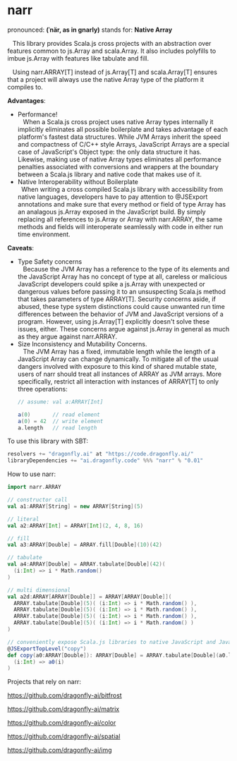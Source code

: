 # narr
pronounced: <b>(ˈnär, as in gnarly)</b> stands for: <b>Native Array</b><br />

&nbsp;&nbsp;&nbsp;This library provides Scala.js cross projects with an abstraction over features common to js.Array and scala.Array.  It also includes polyfills to imbue js.Array with features like tabulate and fill.

&nbsp;&nbsp;&nbsp;Using narr.ARRAY[T] instead of js.Array[T] and scala.Array[T] ensures that a project will always use the native Array type of the platform it compiles to.

<b>Advantages</b>:<br />
<ul>
<li>Performance!<br />&nbsp;&nbsp;&nbsp;When a Scala.js cross project uses native Array types internally it implicitly eliminates all possible boilerplate and takes advantage of each platform's fastest data structures.  While JVM Arrays inherit the speed and compactness of C/C++ style Arrays, JavaScript Arrays are a special case of JavaScript's Object type: the only data structure it has.  Likewise, making use of native Array types eliminates all performance penalties associated with conversions and wrappers at the boundary between a Scala.js library and native code that makes use of it.</li>
<li>Native Interoperability without Boilerplate<br />&nbsp;&nbsp;When writing a cross compiled Scala.js library with accessibility from native languages, developers have to pay attention to @JSExport annotations and make sure that every method or field of type Array has an analagous js.Array exposed in the JavaScript build.  By simply replacing all references to js.Array or Array with narr.ARRAY, the same methods and fields will interoperate seamlessly with code in either run time environment.</li>
</ul>

<b>Caveats</b>:
<ul>
<li>Type Safety concerns<br />&nbsp;&nbsp;&nbsp;Because the JVM Array has a reference to the type of its elements and the JavaScript Array has no concept of type at all, careless or malicious JavaScript developers could spike a js.Array with unexpected or dangerous values before passing it to an unsuspecting Scala.js method that takes parameters of type ARRAY[T].  Security concerns aside, if abused, these type system distinctions could cause unwanted run time differences between the behavior of JVM and JavaScript versions of a program.  However, using js.Array[T] explicitly doesn't solve these issues, either.  These concerns argue against js.Array in general as much as they argue against narr.ARRAY.
</li>
<li>Size Inconsistency and Mutability Concerns.<br />&nbsp;&nbsp;&nbsp;The JVM Array has a fixed, immutable length while the length of a JavaScript Array can change dynamically.  To mitigate all of the usual dangers involved with exposure to this kind of shared mutable state, users of narr should treat all instances of ARRAY as JVM arrays.  More specifically, restrict all interaction with instances of ARRAY[T] to only three operations:<br />

```scala
// assume: val a:ARRAY[Int]

a(0)       // read element
a(0) = 42  // write element
a.length   // read length
```
</li>
</ul>
To use this library with SBT:

```scala
resolvers += "dragonfly.ai" at "https://code.dragonfly.ai/"
libraryDependencies += "ai.dragonfly.code" %%% "narr" % "0.01"
```

How to use narr:

```scala
import narr.ARRAY

// constructor call
val a1:ARRAY[String] = new ARRAY[String](5)

// literal
val a2:ARRAY[Int] = ARRAY[Int](2, 4, 8, 16)

// fill
val a3:ARRAY[Double] = ARRAY.fill[Double](10)(42)

// tabulate
val a4:ARRAY[Double] = ARRAY.tabulate[Double](42)(
  (i:Int) => i * Math.random()
)

// multi dimensional
val a2d:ARRAY[ARRAY[Double]] = ARRAY[ARRAY[Double]](
  ARRAY.tabulate[Double](5)( (i:Int) => i * Math.random() ),
  ARRAY.tabulate[Double](5)( (i:Int) => i * Math.random() ),
  ARRAY.tabulate[Double](5)( (i:Int) => i * Math.random() ),
  ARRAY.tabulate[Double](5)( (i:Int) => i * Math.random() )
)

// conveniently expose Scala.js libraries to native JavaScript and Java developers without any need for wrappers or conversions.
@JSExportTopLevel("copy")
def copy(a0:ARRAY[Double]): ARRAY[Double] = ARRAY.tabulate[Double](a0.length)(
  (i:Int) => a0(i)
)
```


Projects that rely on narr:

https://github.com/dragonfly-ai/bitfrost

https://github.com/dragonfly-ai/matrix

https://github.com/dragonfly-ai/color

https://github.com/dragonfly-ai/spatial

https://github.com/dragonfly-ai/img